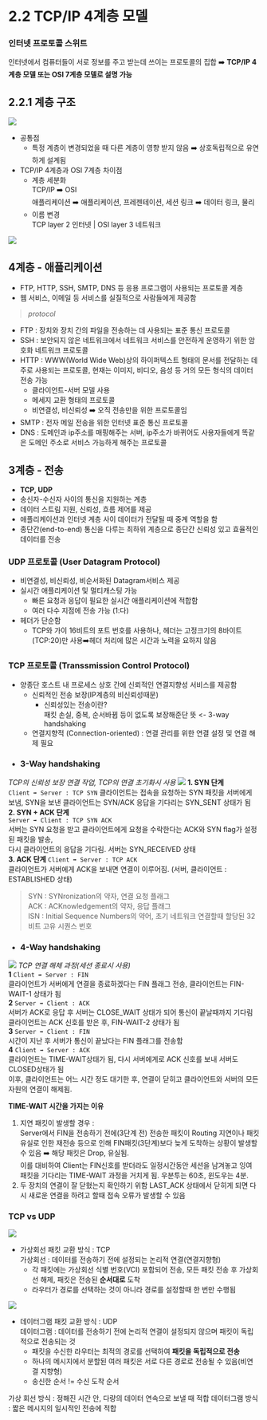 # 2.2 TCP/IP 4계층 모델
### 인터넷 프로토콜 스위트  
인터넷에서 컴퓨터들이 서로 정보를 주고 받는데 쓰이는 프로토콜의 집합 ➡️ **TCP/IP 4계층 모델 또는 OSI 7계층 모델로 설명 가능**
## 2.2.1 계층 구조
![](./img/2023-04-18-02-33-55.png)
* 공통점
    * 특정 계층이 변경되었을 때 다른 계층이 영향 받지 않음 ➡️ 상호독립적으로 유연하게 설계됨
* TCP/IP 4계층과 OSI 7계층 차이점  
    * 계층 세분화  
    TCP/IP ➡️ OSI  
애플리케이션 ➡️ 애플리케이션, 프레젠테이션, 세션
링크 ➡️ 데이터 링크, 물리
    * 이름 변경  
    TCP layer 2 인터넷 | OSI layer 3 네트워크

![](./img/2023-04-18-02-48-54.png)
## **4계층 - 애플리케이션**
* FTP, HTTP, SSH, SMTP, DNS 등 응용 프로그램이 사용되는 프로토콜 계층
* 웹 서비스, 이메일 등 서비스를 실질적으로 사람들에게 제공함

> *protocol*
* FTP : 장치와 장치 간의 파일을 전송하는 데 사용되는 표준 통신 프로토콜
* SSH : 보안되지 않은 네트워크에서 네트워크 서비스를 안전하게 운영하기 위한 암호화 네트워크 프로토콜
* HTTP : WWW(World Wide Web)상의 하이퍼텍스트 형태의 문서를 전달하는 데 주로 사용되는 프로토콜, 현재는 이미지, 비디오, 음성 등 거의 모든 형식의 데이터 전송 가능
    * 클라이언트-서버 모델 사용
    * 메세지 교환 형태의 프로토콜
    * 비연결성, 비신뢰성 ➡️ 오직 전송만을 위한 프로토콜임
* SMTP : 전자 메일 전송을 위한 인터넷 표준 통신 프로토콜
* DNS : 도메인과 ip주소를 매핑해주는 서버, ip주소가 바뀌어도 사용자들에게 똑같은 도메인 주소로 서비스 가능하게 해주는 프로토콜

## **3계층 - 전송**
* **TCP, UDP**
* 송신자-수신자 사이의 통신을 지원하는 계층
* 데이터 스트림 지원, 신뢰성, 흐름 제어를 제공
* 애플리케이션과 인터넷 계층 사이 데이터가 전달될 때 중계 역할을 함
* 종단간(end-to-end) 통신을 다루는 최하위 계층으로 종단간 신뢰성 있고 효율적인 데이터를 전송
### UDP 프로토콜 (User Datagram Protocol)
* 비연결성, 비신뢰성, 비순서화된 Datagram서비스 제공
* 실시간 애플리케이션 및 멀티캐스팅 가능
    * 빠른 요청과 응답이 필요한 실시간 애플리케이션에 적합함
    * 여러 다수 지점에 전송 가능 (1:다)
* 헤더가 단순함
    * TCP와 가이 16비트의 포트 번호를 사용하나, 헤더는 고정크기의 8바이트(TCP:20)만 사용➡️헤더 처리에 많은 시간과 노력을 요하지 않음
### TCP 프로토콜 (Transsmission Control Protocol)
* 양종단 호스트 내 프로세스 상호 간에 신뢰적인 연결지향성 서비스를 제공함
    * 신뢰적인 전송 보장(IP계층의 비신뢰성때문)  
        * 신뢰성있는 전송이란?  
패킷 손실, 중복, 순서바뀜 등이 없도록 보장해준단 뜻 <- 3-way handshaking
    * 연결지향적 (Connection-oriented) : 연결 관리를 위한 연결 설정 및 연결 해제 필요
* ### 3-Way handshaking
*TCP의 신뢰성 보장 연결 작업, TCP의 연결 초기화시 사용*
![](./img/2023-04-19-10-49-34.png)
**1. SYN 단계**  
`Client ➡️ Server : TCP SYN`
클라이언트는 접속을 요청하는 SYN 패킷을 서버에게 보냄, SYN을 보낸 클라이언트는 SYN/ACK 응답을 기다리는 SYN_SENT 상태가 됨  
**2. SYN + ACK 단계**  
`Server ➡️ Client : TCP SYN ACK`  
서버는 SYN 요청을 받고 클라이언트에게 요청을 수락한다는 ACK와 SYN flag가 설정된 패킷을 발송,  
다시 클라이언트의 응답을 기다림. 서버는 SYN_RECEIVED 상태  
**3. ACK 단계**
`Client ➡️ Server : TCP ACK`  
클라이언트가 서버에게 ACK을 보내면 연결이 이루어짐. (서버, 클라이언트 : ESTABLISHED 상태)  
> SYN : SYNronization의 약자, 연결 요청 플래그  
ACK : ACKnowledgement의 약자, 응답 플래그  
ISN : Initial Sequence Numbers의 약어, 초기 네트워크 연결할때 할당된 32비트 고유 시퀀스 번호
* ### 4-Way handshaking
![](./img/2023-04-19-11-02-52.png)
*TCP 연결 해체 과정(세션 종료시 사용)*  
**1** 
`Client ➡️ Server : FIN`  
클라이언트가 서버에게 연결을 종료하겠다는 FIN 플래그 전송, 클라이언트는 FIN-WAIT-1 상태가 됨  
**2**
`Server ➡️ Client : ACK`  
서버가 ACK로 응답 후 서버는 CLOSE_WAIT 상태가 되어 통신이 끝날때까지 기다림  
클라이언트는 ACK 신호를 받은 후, FIN-WAIT-2 상태가 됨  
**3**
`Server ➡️ Client : FIN`  
시간이 지난 후 서버가 통신이 끝났다는 FIN 플래그를 전송함  
**4**
`Client ➡️ Server : ACK`  
클라이언트는 TIME-WAIT상태가 됨, 다시 서버에게로 ACK 신호를 보내 서버도 CLOSED상태가 됨  
이후, 클라이언트는 어느 시간 정도 대기한 후, 연결이 닫히고 클라이언트와 서버의 모든 자원의 연결이 해제됨.

**TIME-WAIT 시간을 가지는 이유**  
1. 지연 패킷이 발생할 경우 :  
Server에서 FIN을 전송하기 전에(3단계 전) 전송한 패킷이 Routing 지연이나 패킷 유실로 인한 재전송 등으로 인해 FIN패킷(3단계)보다 늦게 도착하는 상황이 발생할 수 있음 ➡️ 해당 패킷은 Drop, 유실됨.  
이를 대비하여 Client는 FIN신호를 받더라도 일정시간동안 세션을 남겨놓고 잉여 패킷을 기다리는 TIME-WAIT 과정을 거치게 됨. 우분투는 60초, 윈도우는 4분.
2. 두 장치의 연결이 잘 닫혔는지 확인하기 위함
LAST_ACK 상태에서 닫히게 되면 다시 새로운 연결을 하려고 할때 접속 오류가 발생할 수 있음
### TCP vs UDP
![](./img/2023-04-19-21-10-32.png)
* 가상회선 패킷 교환 방식 : TCP  
가상회선 :  데이터를 전송하기 전에 설정되는 논리적 연결(연결지향형) 
    * 각 패킷에는 가상회선 식별 번호(VCI) 포함되어 전송, 모든 패킷 전송 후 가상회선 해제, 패킷은 전송된 **순서대로** 도착
    * 라우터가 경로를 선택하는 것이 아니라 경로를 설정할때 한 번만 수행됨  

![](./img/2023-04-19-21-14-51.png)
* 데이터그램 패킷 교환 방식 : UDP  
데이터그램 : 데이터를 전송하기 전에 논리적 연결이 설정되지 않으며 패킷이 독립적으로 전송되는 것
    * 패킷을 수신한 라우터는 최적의 경로를 선택하여 **패킷을 독립적으로 전송**
    * 하나의 메시지에서 분할된 여러 패킷은 서로 다른 경로로 전송될 수 있음(비연결 지향형)
    * 송신한 순서 != 수신 도착 순서

가상 회선 방식 : 정해진 시간 안, 다량의 데이터 연속으로 보낼 때 적합
데이터그램 방식 : 짧은 메시지의 일시적인 전송에 적합
